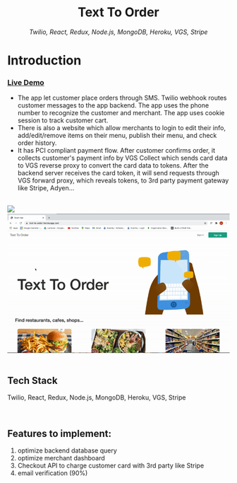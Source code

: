 <h1 align="center"><b>Text To Order</b></h1>
<p align="center"><i>Twilio, React, Redux, Node.js, MongoDB, Heroku, VGS, Stripe</i></p>

# Introduction
### [Live Demo](https://text-to-order.herokuapp.com)

- The app let customer place orders through SMS. Twilio webhook routes customer messages to the app backend. The app uses the phone number to recognize the customer and merchant. The app uses cookie session to track customer cart.
- There is also a website which allow merchants to login to edit their info, add/edit/remove items on their menu, publish their menu, and check order history. 
- It has PCI compliant payment flow. After customer confirms order, it collects customer's payment info by VGS Collect which sends card data to VGS reverse proxy to convert the card data to tokens. After the backend server receives the card token, it will send requests through VGS forward proxy, which reveals tokens, to 3rd party payment gateway like Stripe, Adyen...   

 </br>       
<img src="sms-recording.gif" width="300">   
<img src="web-recording.gif" width="600">
 </br>    
 </br>    

## Tech Stack

Twilio, React, Redux, Node.js, MongoDB, Heroku, VGS, Stripe

 </br>    

## Features to implement:
1. optimize backend database query
2. optimize merchant dashboard
3. Checkout API to charge customer card with 3rd party like Stripe
4. email verification (90%)